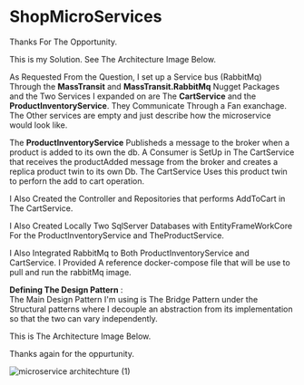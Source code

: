 # ShopMicroServices

Thanks For The Opportunity.

This is  my Solution. 
See The Architecture Image Below.

As Requested From the Question, I set up a Service bus (RabbitMq) Through the **MassTransit** and **MassTransit.RabbitMq** Nugget Packages and the Two Services I expanded on are The **CartService** 
and the **ProductInventoryService**. They Communicate Through a Fan exanchage. The Other services are empty and just describe how the microservice would look like.

The **ProductInventoryService** Publisheds a message to the broker when a product is added to its own the db.
A Consumer is SetUp in The CartService that receives the productAdded message from the broker and creates a replica product twin to its own Db. The CartService Uses this product twin to perforn the 
add to cart operation.

I Also Created the Controller and Repositories that performs AddToCart in The CartService. 

I Also Created Locally Two SqlServer Databases with EntityFrameWorkCore For the ProductInventoryService and TheProductService.

I Also Integrated RabbitMq to Both ProductInventoryService and CartService. I Provided A reference docker-compose file that will be use to pull and run
the rabbitMq image.

**Defining The Design Pattern** :  
The Main Design Pattern I'm using is The Bridge Pattern under the Structural patterns where I decouple an abstraction from its implementation so that the two can vary independently.

This is The Architecture Image Below.

Thanks again for the oppurtunity.

![microservice architechture (1)](https://user-images.githubusercontent.com/79382311/189484453-25f2b964-3909-4766-a74c-ec37e8fa1ff6.jpg)
